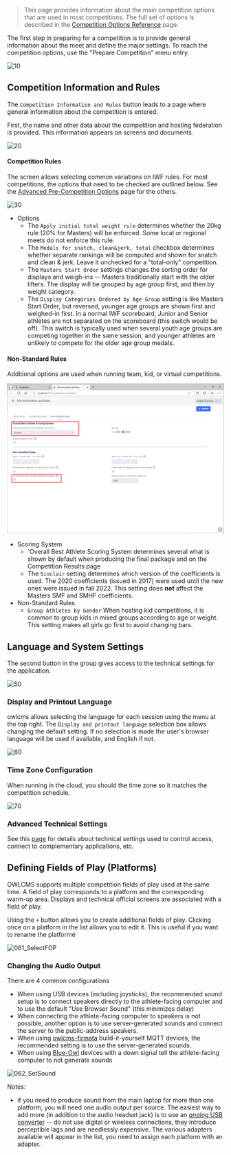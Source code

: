 > This page provides information about the main competition options that are used in most competitions.  The full set of options is described in the [Competition Options Reference](2600AdvancedPreCompetitionSetup) page.

The first step in preparing for a competition is to provide general information about the meet and define the major settings. To reach the competition options, use the "Prepare Competition" menu entry.

![10](nimg/2100PreCompetitionSetup/11.png)

## Competition Information and Rules

The `Competition Information and Rules` button leads to a page where general information about the competition is entered.

First, the name and other data about the competition and hosting federation is provided. This information appears on screens and documents.

![20](nimg/2100PreCompetitionSetup/20.png)

#### Competition Rules

The screen allows selecting common variations on IWF rules.  For most competitions, the options that need to be checked are outlined below.  See the [Advanced Pre-Competition Options](2600AdvancedPreCompetitionSetup) page for the others.

![30](nimg/2100PreCompetitionSetup/31.png)

- Options
  - The `Apply initial total weight rule` determines whether the 20kg rule (20% for Masters) will be enforced.  Some local or regional meets do not enforce this rule.
  - The `Medals for snatch, clean&jerk, total` checkbox determines whether separate rankings will be computed and shown for snatch and clean & jerk.  Leave it unchecked for a "total-only" competition.
  - The `Masters Start Order` settings changes the sorting order for displays and weigh-ins -- Masters traditionally start with the older lifters. The display will be grouped by age group first, and then by weight category.
  - The `Display Categories Ordered by Age Group` setting is like Masters Start Order, but reversed, younger age groups are shown first and weighed-in first.   In a normal IWF scoreboard, Junior and Senior athletes are not separated on the scoreboard (this switch would be off).  This switch is typically used when several youth age groups are competing together in the same session, and younger athletes are unlikely to compete for the older age group medals.

#### Non-Standard Rules

Additional options are used when running team, kid, or virtual competitions.

![40](nimg/2100PreCompetitionSetup/41a.png)

- Scoring System
  - `Overall Best Athlete Scoring System determines several what is shown by default when producing the final package and on the Competition Results page
  - The `Sinclair` setting determines which version of the coefficients is used.  The 2020 coefficients (issued in 2017) were used until the new ones were issued in fall 2022.  This setting does ***not*** affect the Masters SMF and SMHF coefficients.
- Non-Standard Rules
  - `Group Athletes by Gender`  When hosting kid competitions, it is common to group kids in mixed groups according to age or weight. This setting makes all girls go first to avoid changing bars.


## Language and System Settings

The second button in the group gives access to the technical settings for the application.

![50](nimg/2100PreCompetitionSetup/50.png)

### Display and Printout Language

owlcms allows selecting the language for each session using the menu at the top right.  The `Display and printout language` selection box allows changing the default setting.  If no selection is made the user's browser language will be used if available, and English if not.

![60](nimg/2100PreCompetitionSetup/60.png)

### Time Zone Configuration

When running in the cloud, you should the time zone so it matches the competition schedule.

![70](nimg/2100PreCompetitionSetup/70.png)

### Advanced Technical Settings

See this [page](2120AdvancedSystemSettings) for details about technical settings used to control access, connect to complementary applications, etc.

## Defining Fields of Play (Platforms)

OWLCMS supports multiple competition fields of play used at the same time.  A field of play corresponds to a platform and the corresponding warm-up area.   Displays and technical official screens are associated with a field of play.

 Using the `+` button allows you to create additional fields of play.  Clicking once on a platform in the list allows you to edit it.  This is useful if you want to rename the platformé

![061_SelectFOP](img/Preparation/061_SelectFOP.png)

### Changing the Audio Output

There are 4 common configurations

- When using USB devices (including joysticks), the recommended sound setup is to connect speakers directly to the athlete-facing computer and to use the default "Use Browser Sound" (this minimizes delay)
- When connecting the athlete-facing computer to speakers is not possible, another option is to use server-generated sounds and connect the server to the public-address speakers.
- When using [owlcms-firmata](https://github.com/jflamy/owlcms-firmata) build-it-yourself MQTT devices, the recommended setting is to use the server-generated sounds.
- When using [Blue-Owl](https://blue-owl.nemikor.com/) devices with a down signal tell the athlete-facing computer to not generate sounds

![062_SetSound](img/Preparation/062_SetSound.png)

Notes:

- if you need to produce sound from the main laptop for more than one platform, you will need one audio output per source.  The easiest way to add more (in addition to the audio headset jack) is to use an [*analog* USB converter](https://www.amazon.com/UGREEN-External-Headphone-Microphone-Desktops/dp/B01N905VOY/ref=lp_3015427011_1_5?s=pc&ie=UTF8&qid=1564421688&sr=1-5) -- do not use digital or wireless connections, they introduce perceptible lags and are needlessly expensive.  The various adapters available will appear in the list, you need to assign each platform with an adapter.
